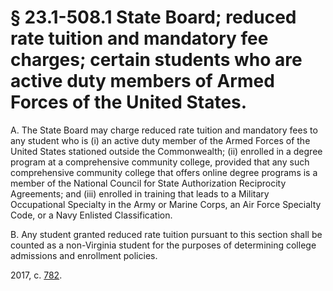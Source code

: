 # § 23.1-508.1 State Board; reduced rate tuition and mandatory fee charges; certain students who are active duty members of Armed Forces of the United States.

<p>A. The State Board may charge reduced rate tuition and mandatory fees to any student who is (i) an active duty member of the Armed Forces of the United States stationed outside the Commonwealth; (ii) enrolled in a degree program at a comprehensive community college, provided that any such comprehensive community college that offers online degree programs is a member of the National Council for State Authorization Reciprocity Agreements; and (iii) enrolled in training that leads to a Military Occupational Specialty in the Army or Marine Corps, an Air Force Specialty Code, or a Navy Enlisted Classification.</p><p>B. Any student granted reduced rate tuition pursuant to this section shall be counted as a non-Virginia student for the purposes of determining college admissions and enrollment policies.</p><p>2017, c. <a href='http://lis.virginia.gov/cgi-bin/legp604.exe?171+ful+CHAP0782'>782</a>.</p>
